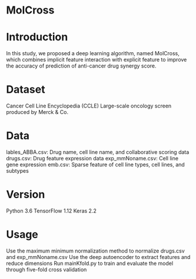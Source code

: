 # MolCross
# Introduction
In this study, we proposed a deep learning algorithm, named MolCross, which combines implicit feature interaction with explicit feature to improve the accuracy of prediction of anti-cancer drug synergy score.

# Dataset
Cancer Cell Line Encyclopedia (CCLE)
Large-scale oncology screen produced by Merck & Co.

# Data
lables_ABBA.csv: Drug name, cell line name, and collaborative scoring data
drugs.csv: Drug feature expression data
exp_mmNoname.csv: Cell line gene expression
emb.csv: Sparse feature of cell line types, cell lines, and subtypes

# Version
Python 3.6
TensorFlow 1.12
Keras 2.2

# Usage
Use the maximum minimum normalization method to normalize drugs.csv and exp_mmNoname.csv
Use the deep autoencoder to extract features and reduce dimensions
Run mainKfold.py to train and evaluate the model through five-fold cross validation
